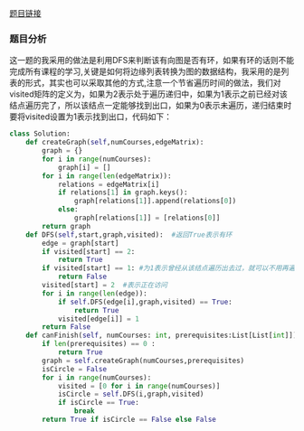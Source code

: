 [题目链接](https://leetcode-cn.com/problems/course-schedule/)
### 题目分析
这一题的我采用的做法是利用DFS来判断该有向图是否有环，如果有环的话则不能完成所有课程的学习,关键是如何将边缘列表转换为图的数据结构，我采用的是列表的形式，其实也可以采取其他的方式,注意一个节省遍历时间的做法，我们对visited矩阵的定义为，如果为2表示处于遍历递归中，如果为1表示之前已经对该结点遍历完了，所以该结点一定能够找到出口，如果为0表示未遍历，递归结束时要将visited设置为1表示找到出口，代码如下：
```Python
class Solution:
    def createGraph(self,numCourses,edgeMatrix):
        graph = {}
        for i in range(numCourses):
            graph[i] = []
        for i in range(len(edgeMatrix)):
            relations = edgeMatrix[i]
            if relations[1] in graph.keys():
                graph[relations[1]].append(relations[0])
            else:
                graph[relations[1]] = [relations[0]]
        return graph
    def DFS(self,start,graph,visited):  #返回True表示有环
        edge = graph[start]
        if visited[start] == 2:
            return True
        if visited[start] == 1: #为1表示曾经从该结点遍历出去过，就可以不用再遍历了，节约时间
            return False
        visited[start] = 2  #表示正在访问
        for i in range(len(edge)):
            if self.DFS(edge[i],graph,visited) == True:
                return True
            visited[edge[i]] = 1
        return False
    def canFinish(self, numCourses: int, prerequisites:List[List[int]]) -> bool:
        if len(prerequisites) == 0 :
            return True
        graph = self.createGraph(numCourses,prerequisites)
        isCircle = False
        for i in range(numCourses):
            visited = [0 for i in range(numCourses)]
            isCircle = self.DFS(i,graph,visited)
            if isCircle == True:
                break
        return True if isCircle == False else False
        
```
